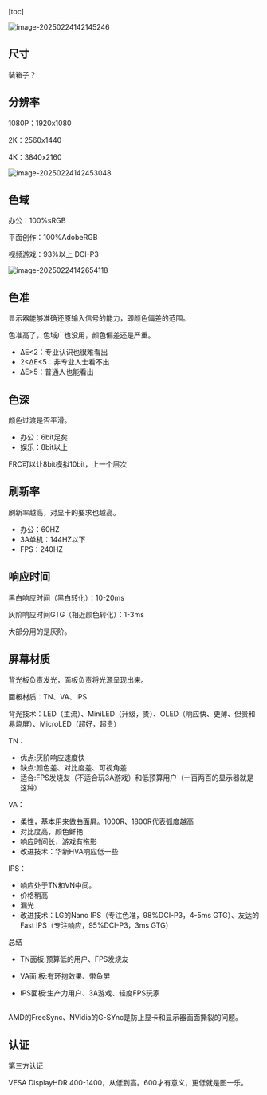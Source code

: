 [toc]

![image-20250224142145246](https://cdn.jsdelivr.net/gh/sword4869/pic1@main/images/202502241421333.png)

## 尺寸

装箱子？



## 分辨率

1080P：1920x1080

2K：2560x1440

4K：3840x2160

![image-20250224142453048](https://cdn.jsdelivr.net/gh/sword4869/pic1@main/images/202502241424098.png)

## 色域

办公：100%sRGB

平面创作：100%AdobeRGB

视频游戏：93%以上 DCI-P3

![image-20250224142654118](https://cdn.jsdelivr.net/gh/sword4869/pic1@main/images/202502241426188.png)

## 色准

显示器能够准确还原输入信号的能力，即颜色偏差的范围。

色准高了，色域广也没用，颜色偏差还是严重。

- ΔE<2：专业认识也很难看出
- 2<ΔE<5：非专业人士看不出
- ΔE>5：普通人也能看出

## 色深

颜色过渡是否平滑。

- 办公：6bit足矣
- 娱乐：8bit以上

FRC可以让8bit模拟10bit，上一个层次

## 刷新率

刷新率越高，对显卡的要求也越高。

- 办公：60HZ
- 3A单机：144HZ以下
- FPS：240HZ

## 响应时间

黑白响应时间（黑白转化）：10-20ms

灰阶响应时间GTG（相近颜色转化）：1-3ms

大部分用的是灰阶。

## 屏幕材质

背光板负责发光，面板负责将光源呈现出来。

面板材质：TN、VA、IPS

背光技术：LED（主流）、MiniLED（升级，贵）、OLED（响应快、更薄、但贵和易烧屏）、MicroLED（超好，超贵）



TN：

- 优点:灰阶响应速度快
- 缺点:颜色差、对比度差、可视角差
- 适合:FPS发烧友（不适合玩3A游戏）和低预算用户（一百两百的显示器就是这种）

VA：

- 柔性，基本用来做曲面屏。1000R、1800R代表弧度越高
- 对比度高，颜色鲜艳
- 响应时间长，游戏有拖影
- 改进技术：华新HVA响应低一些

IPS：

- 响应处于TN和VN中间。
- 价格稍高
- 漏光
- 改进技术：LG的Nano IPS（专注色准，98%DCI-P3，4-5ms GTG）、友达的Fast IPS（专注响应，95%DCI-P3，3ms GTG）



总结

- TN面板:预算低的用户、FPS发烧友

- VA面 板:有环抱效果、带鱼屏

- IPS面板:生产力用户、3A游戏、轻度FPS玩家

## 

AMD的FreeSync、NVidia的G-SYnc是防止显卡和显示器画面撕裂的问题。



## 认证

第三方认证

VESA DisplayHDR 400-1400，从低到高。600才有意义，更低就是图一乐。